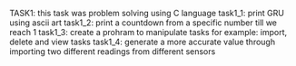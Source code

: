 TASK1: this task was problem solving using C language
task1_1: print GRU using ascii art
task1_2: print a countdown from a specific number till we reach 1
task1_3: create a prohram to manipulate tasks for example: import, delete and view tasks
task1_4: generate a more accurate value through importing two different readings from different sensors

